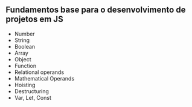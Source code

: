 ## Fundamentos base para o desenvolvimento de projetos em JS

- Number
- String
- Boolean
- Array
- Object
- Function
- Relational operands
- Mathematical Operands
- Hoisting
- Destructuring
- Var, Let, Const
